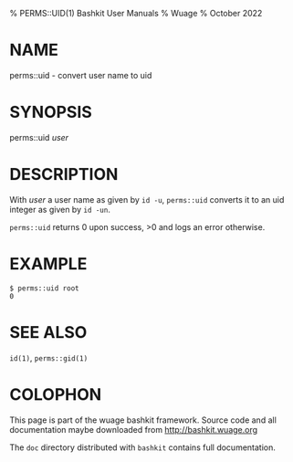 % PERMS::UID(1) Bashkit User Manuals
% Wuage
% October 2022

# NAME

perms::uid - convert user name to uid

# SYNOPSIS

perms::uid *user*

# DESCRIPTION

With *user* a user name as given by `id -u`, `perms::uid` converts
it to an uid integer as given by `id -un`.

`perms::uid` returns 0 upon success, >0 and logs an error otherwise.

# EXAMPLE

    $ perms::uid root
    0

# SEE ALSO

`id(1)`, `perms::gid(1)`

# COLOPHON
This page is part of the wuage bashkit framework. Source code and all
documentation maybe downloaded from <http://bashkit.wuage.org>

The `doc` directory distributed with `bashkit` contains full documentation.
